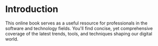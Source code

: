 # Introduction

This online book serves as a useful resource for professionals in the software and technology fields. You'll find concise, yet comprehensive coverage of the latest trends, tools, and techniques shaping our digital world.
